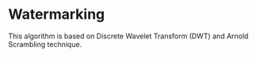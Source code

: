 # Watermarking
This algorithm is based on Discrete Wavelet Transform (DWT) and Arnold Scrambling technique.
 
